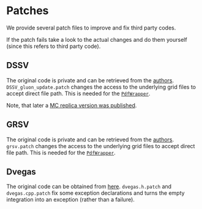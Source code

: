 # Patches

We provide several patch files to improve and fix third party codes.

If the patch fails take a look to the actual changes and do them yourself (since this refers to third party code).

## DSSV

The original code is private and can be retrieved from the [authors](https://inspirehep.net/literature/1291054).
`DSSV_gluon_update.patch` changes the access to the underlying grid files to accept direct file path.
This is needed for the [`PdfWrapper`](https://github.com/felixhekhorn/LeProHQ/blob/main/LeProHQ%2B%2B/src/Pdf/PdfWrapper.cpp).

Note, that later a [MC replica version was published](https://inspirehep.net/literature/1722265).

## GRSV

The original code is private and can be retrieved from the [authors](https://inspirehep.net/literature/398625).
`grsv.patch` changes the access to the underlying grid files to accept direct file path.
This is needed for the [`PdfWrapper`](https://github.com/felixhekhorn/LeProHQ/blob/main/LeProHQ%2B%2B/src/Pdf/PdfWrapper.cpp).

## Dvegas

The original code can be obtained from [here](https://dvegas.hepforge.org/).
`dvegas.h.patch` and `dvegas.cpp.patch` fix some exception declarations and turns the empty integration into an exception (rather than a failure).
